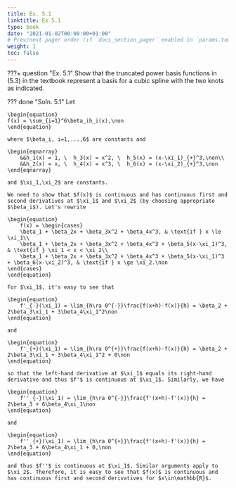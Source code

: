 ```yaml
---
title: Ex. 5.1
linktitle: Ex 5.1
type: book
date: "2021-01-02T00:00:00+01:00"
# Prev/next pager order (if `docs_section_pager` enabled in `params.toml`)
weight: 1
toc: false
---
```


???+ question "Ex. 5.1"
    Show that the truncated power basis functions in (5.3) in the textbook represent a basis for a cubic spline with the two knots as indicated.

??? done "Soln. 5.1"
    Let 

	\begin{equation}
	f(x) = \sum_{i=1}^6\beta_ih_i(x),\non	
	\end{equation}
	
    where $\beta_i, i=1,...,6$ are constants and 
	
    \begin{eqnarray}
	    &&h_1(x) = 1, \  h_3(x) = x^2, \  h_5(x) = (x-\xi_1)_{+}^3,\non\\
	    &&h_2(x) = x, \  h_4(x) = x^3, \  h_6(x) = (x-\xi_2)_{+}^3,\non
	\end{eqnarray}
	
    and $\xi_1,\xi_2$ are constants.

	We need to show that $f(x)$ is continuous and has continuous first and second derivatives at $\xi_1$ and $\xi_2$ (by choosing appropriate $\beta_i$). Let's rewrite
	
    \begin{equation}
		f(x) = \begin{cases}
	    \beta_1 + \beta_2x + \beta_3x^2 + \beta_4x^3, & \text{if } x \le \xi_1\\
	    \beta_1 + \beta_2x + \beta_3x^2 + \beta_4x^3 + \beta_5(x-\xi_1)^3, & \text{if } \xi_1 < x < \xi_2\\
	    \beta_1 + \beta_2x + \beta_3x^2 + \beta_4x^3 + \beta_5(x-\xi_1)^3 + \beta_6(x-\xi_2)^3, & \text{if } x \ge \xi_2.\non
	\end{cases}
    \end{equation}
	
    For $\xi_1$, it's easy to see that
	
    \begin{equation}
		f'_{-}(\xi_1) = \lim_{h\ra 0^{-}}\frac{f(x+h)-f(x)}{h} = \beta_2 + 2\beta_3\xi_1 + 3\beta_4\xi_1^2\non
	\end{equation}
	
    and 
	
    \begin{equation}
		f'_{+}(\xi_1) = \lim_{h\ra 0^{+}}\frac{f(x+h)-f(x)}{h} = \beta_2 + 2\beta_3\xi_1 + 3\beta_4\xi_1^2 + 0\non
	\end{equation}
	
    so that the left-hand derivative at $\xi_1$ equals its right-hand derivative and thus $f'$ is continuous at $\xi_1$. Similarly, we have
	
    \begin{equation}
		f''_{-}(\xi_1) = \lim_{h\ra 0^{-}}\frac{f'(x+h)-f'(x)}{h} = 2\beta_3 + 6\beta_4\xi_1\non 
	\end{equation}
	
    and 
	
    \begin{equation}
		f''_{+}(\xi_1) = \lim_{h\ra 0^{+}}\frac{f'(x+h)-f'(x)}{h} = 2\beta_3 + 6\beta_4\xi_1 + 0,\non 
	\end{equation}
	
    and thus $f''$ is continuous at $\xi_1$. Similar arguments apply to $\xi_2$. Therefore, it is easy to see that $f(x)$ is continuous and has continuous first and second derivatives for $x\in\mathbb{R}$.